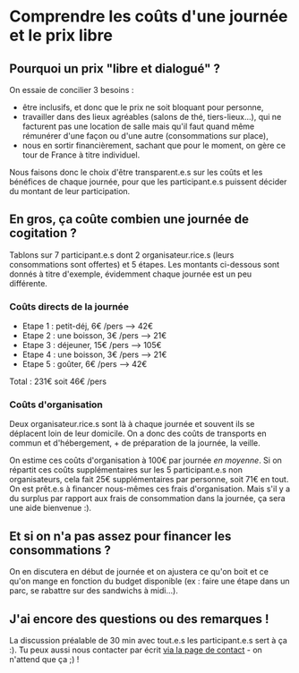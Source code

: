 # Comprendre les coûts d'une journée et le prix libre

## Pourquoi un prix "libre et dialogué" ?

On essaie de concilier 3 besoins :
- être inclusifs, et donc que le prix ne soit bloquant pour personne,
- travailler dans des lieux agréables (salons de thé, tiers-lieux...), qui ne facturent pas une location de salle mais qu'il faut quand même rémunérer d'une façon ou d'une autre (consommations sur place),
- nous en sortir financièrement, sachant que pour le moment, on gère ce tour de France à titre individuel.

Nous faisons donc le choix d'être transparent.e.s sur les coûts et les bénéfices de chaque journée, pour que les participant.e.s puissent décider du montant de leur participation.

## En gros, ça coûte combien une journée de cogitation ?

Tablons sur 7 participant.e.s dont 2 organisateur.rice.s (leurs consommations sont offertes) et 5 étapes. Les montants ci-dessous sont donnés à titre d'exemple, évidemment chaque journée est un peu différente.

### Coûts directs de la journée
- Etape 1 : petit-déj, 6€ /pers --> 42€
- Etape 2 : une boisson, 3€ /pers --> 21€
- Etape 3 : déjeuner, 15€ /pers --> 105€
- Etape 4 : une boisson, 3€ /pers --> 21€
- Etape 5 : goûter, 6€ /pers --> 42€

Total : 231€ soit 46€ /pers

### Coûts d'organisation

Deux organisateur.rice.s sont là à chaque journée et souvent ils se déplacent loin de leur domicile.
On a donc des coûts de transports en commun et d'hébergement, + de préparation de la journée, la veille.

On estime ces coûts d'organisation à 100€ par journée *en moyenne*.
Si on répartit ces coûts supplémentaires sur les 5 participant.e.s non organisateurs, cela fait 25€ supplémentaires par personne, soit 71€ en tout. 
On est prêt.e.s à financer nous-mêmes ces frais d'organisation. Mais s'il y a du surplus par rapport aux frais de consommation dans la journée, ça sera une aide bienvenue :).

## Et si on n'a pas assez pour financer les consommations ?

On en discutera en début de journée et on ajustera ce qu'on boit et ce qu'on mange en fonction du budget disponible (ex : faire une étape dans un parc, se rabattre sur des sandwichs à midi...).

## J'ai encore des questions ou des remarques !

La discussion préalable de 30 min avec tout.e.s les participant.e.s sert à ça :).
Tu peux aussi nous contacter par écrit [via la page de contact](http://www.oisiflorus.com/nous-contacter.html) - on n'attend que ça ;) !
